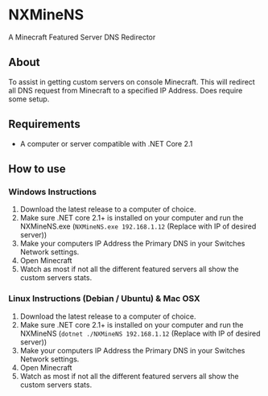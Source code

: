 # NXMineNS

A Minecraft Featured Server DNS Redirector

## About

To assist in getting custom servers on console Minecraft. This will redirect all DNS request from Minecraft to a specified IP Address. Does require some setup.

## Requirements

- A computer or server compatible with .NET Core 2.1

## How to use

### Windows Instructions

1. Download the latest release to a computer of choice.
2. Make sure .NET core 2.1+ is installed on your computer and run the NXMineNS.exe (`NXMineNS.exe 192.168.1.12` (Replace with IP of desired server))
3. Make your computers IP Address the Primary DNS in your Switches Network settings.
4. Open Minecraft
5. Watch as most if not all the different featured servers all show the custom servers stats.

### Linux Instructions (Debian / Ubuntu) & Mac OSX

1. Download the latest release to a computer of choice.
2. Make sure .NET core 2.1+ is installed on your computer and run the NXMineNS (`dotnet ./NXMineNS 192.168.1.12` (Replace with IP of desired server))
3. Make your computers IP Address the Primary DNS in your Switches Network settings.
4. Open Minecraft
5. Watch as most if not all the different featured servers all show the custom servers stats.